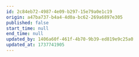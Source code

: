 ```yaml
---
id: 2c84eb72-4987-4e09-b297-15e79a0e1c19
origin: a47ba737-b4a4-4d0a-bc62-269a6897e305
published: false
start_time: null
end_time: null
updated_by: 1406a60f-461f-4b70-9b39-ed819e9c25a0
updated_at: 1737741905
---
```

